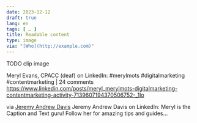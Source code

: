 ```yaml
---
date: 2023-12-12
draft: true
lang: en
tags: [ … ]
title: Readable content
type: image
via: "[Who](http://example.com)"
---
```


[](about:blank)

TODO clip image

Meryl Evans, CPACC (deaf) on LinkedIn: #merylmots #digitalmarketing #contentmarketing | 24 comments
https://www.linkedin.com/posts/meryl_merylmots-digitalmarketing-contentmarketing-activity-7139607194370506752-_1Io


via [Jeremy Andrew Davis](https://www.linkedin.com/posts/jeremyandrewdavis_merylmots-digitalmarketing-contentmarketing-activity-7140394211400441856-DA8o)
Jeremy Andrew Davis on LinkedIn: Meryl is the Caption and Text guru! Follow her for amazing tips and guides…
